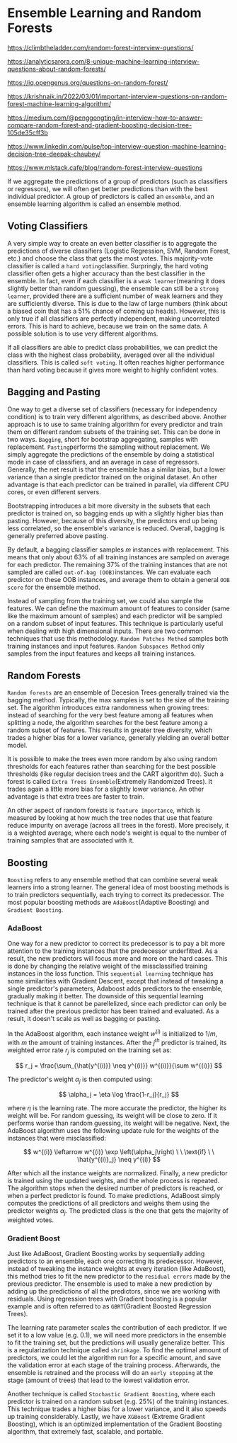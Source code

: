 # Ensemble Learning and Random Forests

https://climbtheladder.com/random-forest-interview-questions/

https://analyticsarora.com/8-unique-machine-learning-interview-questions-about-random-forests/

https://iq.opengenus.org/questions-on-random-forest/

https://krishnaik.in/2022/03/01/important-interview-questions-on-random-forest-machine-learning-algorithm/

https://medium.com/@penggongting/in-interview-how-to-answer-compare-random-forest-and-gradient-boosting-decision-tree-105de35cff3b

https://www.linkedin.com/pulse/top-interview-question-machine-learning-decision-tree-deepak-chaubey/

https://www.mlstack.cafe/blog/random-forest-interview-questions

If we aggregate the predictions of a group of predictors (such as classifiers or regressors), we will often get better predictions than with the best individual predictor. A group of predictors is called an `ensemble`, and an ensemble learning algorithm is called an ensemble method.

## Voting Classifiers

A very simple way to create an even better classifier is to aggregate the predictions of diverse classifiers (Logistic Regression, SVM, Random Forest, etc.) and choose the class that gets the most votes. This majority-vote classifier is called a `hard voting`classifier. Surpringly, the hard voting classifier often gets a higher accuracy than the best classifier in the ensemble. In fact, even if each classifier is a `weak learner`(meaning it does slightly better than random guessing), the ensemble can still be a `strong learner`, provided there are a sufficient number of weak learners and they are sufficiently diverse. This is due to the law of large numbers (think about a biased coin that has a 51% chance of coming up heads). However, this is only true if all classifiers are perfectly independent, making uncorrelated errors. This is hard to achieve, because we train on the same data. A possible solution is to use very different algorithms.

If all classifiers are able to predict class probabilities, we can predict the class with the highest class probability, averaged over all the individual classifiers. This is called `soft voting`. It often reaches higher performance than hard voting because it gives more weight to highly confident votes. 

## Bagging and Pasting

One way to get a diverse set of classifiers (necessary for independency condition) is to train very different algorithms, as described above. Another approach is to use to same training algorithm for every predictor and train them on different random subsets of the training set. This can be done in two ways. `Bagging`, short for bootstrap aggregating, samples with replacement. `Pasting`performs the sampling without replacement. We simply aggregate the predictions of the ensemble by doing a statistical mode in case of classifiers, and an average in case of regressors. Generally, the net result is that the ensemble has a similar bias, but a lower variance than a single predictor trained on the original dataset. An other advantage is that each predictor can be trained in parallel, via different CPU cores, or even different servers. 

Bootstrapping introduces a bit more diversity in the subsets that each predictor is trained on, so bagging ends up with a slightly higher bias than pasting. However, because of this diversity, the predictors end up being less correlated, so the ensemble's variance is reduced. Overall, bagging is generally preferred above pasting. 

By default, a bagging classifier samples $m$ instances with replacement. This means that only about 63% of all training instances are sampled on average for each predictor. The remaining 37% of the training instances that are not sampled are called `out-of-bag (OOB)`instances. We can evaluate each predictor on these OOB instances, and average them to obtain a general `OOB score` for the ensemble method. 

Instead of sampling from the training set, we could also sample the features. We can define the maximum amount of features to consider (same like the maximum amount of samples) and each predictor will be sampled on a random subset of input features. This technique is particularly useful when dealing with high dimensional inputs. There are two common techniques that use this methodology. `Random Patches Method` samples both training instances and input features. `Random Subspaces Method` only samples from the input features and keeps all training instances.

## Random Forests

`Random forests` are an ensemble of Decesion Trees generally trained via the bagging method. Typically, the max samples is set to the size of the training set. The algorithm introduces extra randomness when growing trees: instead of searching for the very best feature among all features when splitting a node, the algorithm searches for the best feature among a random subset of features. This results in greater tree diversity, which trades a higher bias for a lower variance, generally yielding an overall better model. 

It is possible to make the trees even more random by also using random thresholds for each features rather than searching for the best possible thresholds (like regular decision trees and the CART algorithm do). Such a forest is called `Extra Trees Ensemble`(Extremely Randomized Trees). It trades again a little more bias for a slightly lower variance. An other advantage is that extra trees are faster to train. 

An other aspect of random forests is `feature importance`, which is measured by looking at how much the tree nodes that use that feature reduce impurity on average (across all trees in the forest). More precisely, it is a weighted average, where each node's weight is equal to the number of training samples that are associated with it. 

## Boosting

`Boosting` refers to any ensemble method that can combine several weak learners into a strong learner. The general idea of most boosting methods is to train predictors sequentially, each trying to correct its predecessor. The most popular boosting methods are `AdaBoost`(Adaptive Boosting) and `Gradient Boosting`. 

### AdaBoost

One way for a new predictor to correct its predecessor is to pay a bit more attention to the training instances that the predecessor underfitted. As a result, the new predictors will focus more and more on the hard cases. This is done by changing the relative weight of the missclassified training instances in the loss function. This `sequential learning` technique has some similarities with Gradient Descent, except that instead of tweaking a single predictor's parameters, Adaboost adds predictors to the ensemble, gradually making it better. The downside of this sequential learning technique is that it cannot be parellelized, since each predictor can only be trained after the previous predictor has been trained and evaluated. As a result, it doesn't scale as well as bagging or pasting.

In the AdaBoost algorithm, each instance weight $w^{(i)}$ is initialized to $1/m$, with $m$ the amount of training instances. After the $j^{th}$ predictor is trained, its weighted error rate $r_j$ is computed on the training set as:

$$
r_j = \frac{\sum_{\hat{y^{(i)}} \neq y^{(i)}} w^{(i)}}{\sum w^{(i)}}
$$

The predictor's weight $\alpha_j$ is then computed using:

$$
\alpha_j = \eta \log \frac{1-r_j}{r_j}
$$

where $\eta$ is the learning rate. The more accurate the predictor, the higher its weight will be. For random guessing, its weight will be close to zero. If it performs worse than random guessing, its weight will be negative. Next, the AdaBoost algorithm uses the following update rule for the weights of the instances that were misclassified:

$$
w^{(i)} \leftarrow w^{(i)} \exp \left(\alpha_j\right) \ \ \text{if} \ \ \hat{y^{(i)}_j} \neq y^{(i)}
$$

After which all the instance weights are normalized. Finally, a new predictor is trained using the updated weights, and the whole process is repeated. The algorithm stops when the desired number of predictors is reached, or when a perfect predictor is found. To make predictions, AdaBoost simply computes the predictions of all predictors and weighs them using the predictor weights $\alpha_j$. The predicted class is the one that gets the majority of weighted votes. 

### Gradient Boost

Just like AdaBoost, Gradient Boosting works by sequentially adding predictors to an ensemble, each one correcting its predecessor. However, instead of tweaking the instance weights at every iteration (like AdaBoost), this method tries to fit the new predictor to the `residual errors` made by the previous predictor. The ensemble is used to make a new prediction by adding up the predictions of all the predictors, since we are working with residuals. Using regression trees with Gradient boosting is a popular example and is often referred to as `GBRT`(Gradient Boosted Regression Trees). 

The learning rate parameter scales the contribution of each predictor. If we set it to a low value (e.g. 0.1), we will need more predictors in the ensemble to fit the training set, but the predictions will usually generalize better. This is a regularization technique called `shrinkage`. To find the optimal amount of predictors, we could let the algorithm run for a specific amount, and save the validation error at each stage of the training process. Afterwards, the ensemble is retrained and the process will do an `early stopping` at the stage (amount of trees) that lead to the lowest validation error.

Another technique is called `Stochastic Gradient Boosting`, where each predictor is trained on a random subset (e.g. 25%) of the training instances. This technique trades a higher bias for a lower variance, and it also speeds up training considerably. Lastly, we have `XGBoost` (Extreme Gradient Boosting), which is an optimized implementation of the Gradient Boosting algorithm, that extremely fast, scalable, and portable. 



